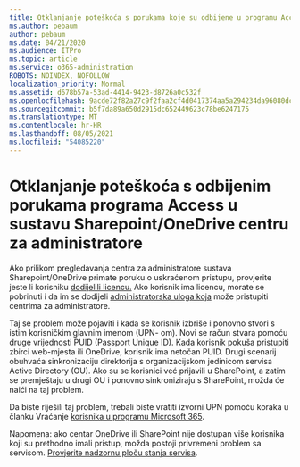 ```yaml
---
title: Otklanjanje poteškoća s porukama koje su odbijene u programu Access
ms.author: pebaum
author: pebaum
ms.date: 04/21/2020
ms.audience: ITPro
ms.topic: article
ms.service: o365-administration
ROBOTS: NOINDEX, NOFOLLOW
localization_priority: Normal
ms.assetid: d678b57a-53ad-4414-9423-d8726a0c532f
ms.openlocfilehash: 9acde72f82a27c9f2faa2cf4d0417374aa5a294234da96080dc0498d07639248
ms.sourcegitcommit: b5f7da89a650d2915dc652449623c78be6247175
ms.translationtype: MT
ms.contentlocale: hr-HR
ms.lasthandoff: 08/05/2021
ms.locfileid: "54085220"
---
```

# <a name="troubleshoot-access-denied-messages-in-sharepointonedrive-admin-center"></a>Otklanjanje poteškoća s odbijenim porukama programa Access u sustavu Sharepoint/OneDrive centru za administratore

Ako prilikom pregledavanja centra za administratore sustava Sharepoint/OneDrive primate poruku o uskraćenom pristupu, provjerite jeste li korisniku [dodijelili licencu.](https://docs.microsoft.com/microsoft-365/admin/add-users/add-users) Ako korisnik ima licencu, morate se pobrinuti i da im se dodijeli [administratorska uloga koja](https://docs.microsoft.com/microsoft-365/admin/add-users/about-admin-roles) može pristupiti centrima za administratore.

Taj se problem može pojaviti i kada se korisnik izbriše i ponovno stvori s istim korisničkim glavnim imenom (UPN- om). Novi se račun stvara pomoću druge vrijednosti PUID (Passport Unique ID). Kada korisnik pokuša pristupiti zbirci web-mjesta ili OneDrive, korisnik ima netočan PUID. Drugi scenarij obuhvaća sinkronizaciju direktorija s organizacijskom jedinicom servisa Active Directory (OU). Ako su se korisnici već prijavili u SharePoint, a zatim se premještaju u drugi OU i ponovno sinkroniziraju s SharePoint, možda će naići na taj problem.

Da biste riješili taj problem, trebali biste vratiti izvorni UPN pomoću koraka u članku Vraćanje [korisnika u programu Microsoft 365](https://docs.microsoft.com/microsoft-365/admin/add-users/restore-user).

Napomena: ako centar OneDrive ili SharePoint nije dostupan više korisnika koji su prethodno imali pristup, možda postoji privremeni problem sa servisom.  [Provjerite nadzornu ploču stanja servisa](https://portal.office.com/adminportal/home#/servicehealth).


